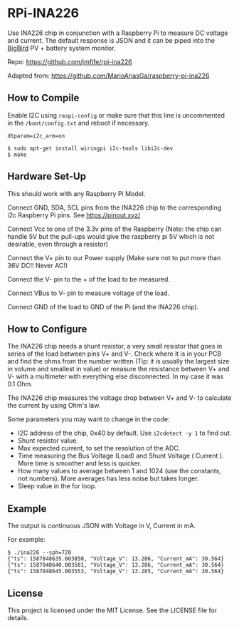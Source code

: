 # RPi-INA226

Use INA226 chip in conjunction with a Raspberry Pi to measure DC voltage and current.  The default response
is JSON and it can be piped into the [BigBird](https://github.com/jmfife/bigbird) PV + battery system monitor.

Repo: https://github.com/jmfife/rpi-ina226

Adapted from: https://github.com/MarioAriasGa/raspberry-pi-ina226

## How to Compile

Enable I2C using `raspi-config` or make sure that this line is uncommented in the `/boot/config.txt` and reboot if necessary.

```dtparam=i2c_arm=on```

```
$ sudo apt-get install wiringpi i2c-tools libi2c-dev
$ make
```

## Hardware Set-Up

This should work with any Raspberry Pi Model.

Connect GND, SDA, SCL pins from the INA226 chip to the corresponding i2c Raspberry Pi pins. See https://pinout.xyz/

Connect Vcc to one of the 3.3v pins of the Raspberry (Note: the chip can handle 5V but the pull-ups would give the 
raspberry pi 5V which is not desirable, even through a resistor)

Connect the V+ pin to our Power supply (Make sure not to put more than 36V DC!! Never AC!)

Connect the V- pin to the + of the load to be measured.

Connect VBus to V- pin to measure voltage of the load.

Connect GND of the load to GND of the Pi (and the INA226 chip).

## How to Configure

The INA226 chip needs a shunt resistor, a very small resistor that goes in series of the load between 
pins V+ and V-. Check where it is in your PCB and find the ohms from the number written (Tip: it is usually 
the largest size in volume and smallest in value) or measure the resistance between V+ and V- with a multimeter 
with everything else disconnected. In my case it was 0.1 Ohm.

The INA226 chip measures the voltage drop between V+ and V- to calculate the current by using Ohm's law.

Some parameters you may want to change in the code:
* I2C address of the chip, 0x40 by default. Use `i2cdetect -y 1` to find out.
* Shunt resistor value.
* Max expected current, to set the resolution of the ADC.
* Time measuring the Bus Voltage (Load) and Shunt Voltage ( Current ). More time is smoother and less is quicker.
* How many values to average between 1 and 1024 (use the constants, not numbers). More averages has less noise but 
takes longer.
* Sleep value in the for loop.

## Example

The output is continuous JSON with Voltage in V, Current in mA.

For example:
```
$ ./ina226 --sph=720
{"ts": 1587848635.003850, "Voltage_V": 13.286, "Current_mA": 30.564}
{"ts": 1587848640.003581, "Voltage_V": 13.286, "Current_mA": 30.564}
{"ts": 1587848645.003553, "Voltage_V": 13.285, "Current_mA": 30.564}
```

## License

This project is licensed under the MIT License. See the LICENSE file for details.